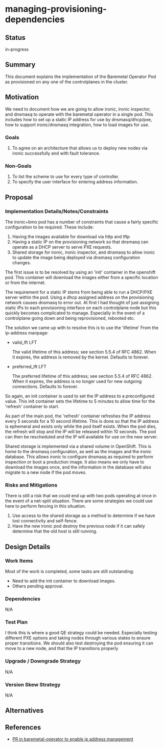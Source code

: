 <!--
 This work is licensed under a Creative Commons Attribution 3.0
 Unported License.

 http://creativecommons.org/licenses/by/3.0/legalcode
-->

# managing-provisioning-dependencies

## Status

in-progress

## Summary

This document explains the implementation of the Baremetal Operator Pod
as provisioned on any one of the controlplanes in the cluster.

## Motivation

We need to document how we are going to allow ironic, ironic inspector,
and dnsmasq to operate with the baremetal operator in a single pod.
This includes how to set up a static IP address for use by dnsmasq/dhcp/pxe,
how to support ironic/dnsmasq integration, how to load images for use.

### Goals

1. To agree on an architecture that allows us to deploy new nodes
   via ironic successfully and with fault tolerance.

### Non-Goals

1. To list the scheme to use for every type of controller.
2. To specify the user interface for entering address information.

## Proposal

### Implementation Details/Notes/Constraints

The ironic+bmo pod has a number of constraints that cause a fairly
specific configuration to be required.  These include:

1. Having the images available for download via http and tftp
2. Having a static IP on the provisioning network so that dnsmasq
   can operate as a DHCP server to serve PXE requests.
3. Shared storage for ironic, ironic inspector, and dnsmasq to allow
   ironic to update the image being deployed via dnsmasq configuration
   changes.

The first issue is to be resolved by using an 'init' container in the
openshift pod.  This container will download the images either from a
specific location or from the internet.

The requirement for a static IP stems from being able to run a DHCP/PXE
server within the pod.  Using a dhcp assigned address on the provisioning
network causes dnsmasq to error out.  At first I had thought of just
assigning static IPs to each provisioning interface on each controlplane node
but this quickly becomes complicated to manage.  Especially in the event
of a controlplane going down and being reprovisioned, rebooted etc.

The solution we came up with to resolve this is to use the 'lifetime'
From the ip-address manpage:

- valid_lft LFT

  The valid lifetime of this address; see section 5.5.4 of RFC
  4862. When it expires, the address is removed by the kernel.
  Defaults to forever.

- preferred_lft LFT

  The preferred lifetime of this address; see section 5.5.4 of RFC
  4862. When it expires, the address is no longer used for new outgoing
  connections. Defaults to forever.

So again, an init container is used to set the IP address to a
preconfigured value.  This init container sets the lifetime to 5 minutes
to allow time for the 'refresh' container to start.

As part of the main pod, the 'refresh' container refreshes the IP address
every 5 seconds for a 10 second lifetime.  This is done so that the
IP address is ephemeral and exists only while the pod itself exists.
When the pod dies, the refresh will stop and the IP will be released
within 10 seconds.  The pod can then be rescheduled and the IP will
available for use on the new server.

Shared storage is implemented via a shared volume in OpenShift.  This is
home to the dnsmasq configuration, as well as the images and the ironic
database.  This allows ironic to configure dnsmasq as required to perform
inspection or boot a production image.  It also means we only have to
download the images once, and the information in the database will also
migrate to a new node if the pod moves.

### Risks and Mitigations

There is still a risk that we could end up with two pods operating at
once in the event of a net-split situation.  There are some strategies
we could use here to perform fencing in this situation.

1. Use access to the shared storage as a method to determine if we
   have lost connectivity and self-fence.
2. Have the new ironic pod destroy the previous node if it can safely
   determine that the old host is still running.

## Design Details

### Work Items

Most of the work is completed, some tasks are still outstanding:

- Need to add the init container to download images.
- Others pending approval.

### Dependencies

N/A

### Test Plan

I think this is where a good QE strategy could be needed.  Especially
testing different PXE options and taking nodes through various states
to ensure proper transitions.  We should also test destroying the
pod ensuring it can move to a new node, and that the IP transitions
properly

### Upgrade / Downgrade Strategy

N/A

### Version Skew Strategy

N/A

## Alternatives

## References

- [PR in baremetal-operator to enable ip address management](https://github.com/metal3-io/baremetal-operator/pull/212)
